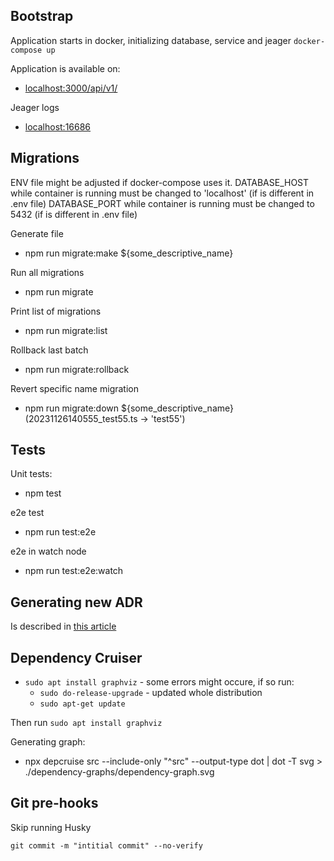 ## Bootstrap

Application starts in docker, initializing database, service and jeager
`docker-compose up`

Application is available on:

- [localhost:3000/api/v1/](localhost:3000/api/v1/)

Jeager logs

- [localhost:16686](http://localhost:16686/)

## Migrations

ENV file might be adjusted if docker-compose uses it.
DATABASE_HOST while container is running must be changed to 'localhost' (if is different in .env file)
DATABASE_PORT while container is running must be changed to 5432 (if is different in .env file)

Generate file

- npm run migrate:make ${some_descriptive_name}

Run all migrations

- npm run migrate

Print list of migrations

- npm run migrate:list

Rollback last batch

- npm run migrate:rollback

Revert specific name migration

- npm run migrate:down ${some_descriptive_name} (20231126140555_test55.ts -> 'test55')

## Tests

Unit tests:

- npm test

e2e test

- npm run test:e2e

e2e in watch node

- npm run test:e2e:watch

## Generating new ADR

Is described in [this article](docs/adr.md)

## Dependency Cruiser

- `sudo apt install graphviz` - some errors might occure, if so run:
  - `sudo do-release-upgrade` - updated whole distribution
  - `sudo apt-get update`

Then run `sudo apt install graphviz`

Generating graph:

- npx depcruise src --include-only "^src" --output-type dot | dot -T svg > ./dependency-graphs/dependency-graph.svg

## Git pre-hooks

Skip running Husky

`git commit -m "intitial commit" --no-verify`